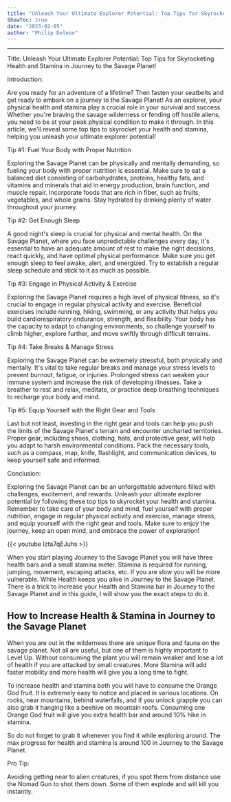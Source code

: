 ```yaml
---
title: "Unleash Your Ultimate Explorer Potential: Top Tips for Skyrocketing Health and Stamina in Journey to the Savage Planet!"
ShowToc: true 
date: "2023-02-05"
author: "Philip Deleon"
---
```

*****
Title: Unleash Your Ultimate Explorer Potential: Top Tips for Skyrocketing Health and Stamina in Journey to the Savage Planet!

Introduction:

Are you ready for an adventure of a lifetime? Then fasten your seatbelts and get ready to embark on a journey to the Savage Planet! As an explorer, your physical health and stamina play a crucial role in your survival and success. Whether you're braving the savage wilderness or fending off hostile aliens, you need to be at your peak physical condition to make it through. In this article, we'll reveal some top tips to skyrocket your health and stamina, helping you unleash your ultimate explorer potential!

Tip #1: Fuel Your Body with Proper Nutrition

Exploring the Savage Planet can be physically and mentally demanding, so fueling your body with proper nutrition is essential. Make sure to eat a balanced diet consisting of carbohydrates, proteins, healthy fats, and vitamins and minerals that aid in energy production, brain function, and muscle repair. Incorporate foods that are rich in fiber, such as fruits, vegetables, and whole grains. Stay hydrated by drinking plenty of water throughout your journey.

Tip #2: Get Enough Sleep

A good night's sleep is crucial for physical and mental health. On the Savage Planet, where you face unpredictable challenges every day, it's essential to have an adequate amount of rest to make the right decisions, react quickly, and have optimal physical performance. Make sure you get enough sleep to feel awake, alert, and energized. Try to establish a regular sleep schedule and stick to it as much as possible.

Tip #3: Engage in Physical Activity & Exercise

Exploring the Savage Planet requires a high level of physical fitness, so it's crucial to engage in regular physical activity and exercise. Beneficial exercises include running, hiking, swimming, or any activity that helps you build cardiorespiratory endurance, strength, and flexibility. Your body has the capacity to adapt to changing environments, so challenge yourself to climb higher, explore further, and move swiftly through difficult terrains.

Tip #4: Take Breaks & Manage Stress

Exploring the Savage Planet can be extremely stressful, both physically and mentally. It's vital to take regular breaks and manage your stress levels to prevent burnout, fatigue, or injuries. Prolonged stress can weaken your immune system and increase the risk of developing illnesses. Take a breather to rest and relax, meditate, or practice deep breathing techniques to recharge your body and mind.

Tip #5: Equip Yourself with the Right Gear and Tools

Last but not least, investing in the right gear and tools can help you push the limits of the Savage Planet's terrain and encounter uncharted territories. Proper gear, including shoes, clothing, hats, and protective gear, will help you adapt to harsh environmental conditions. Pack the necessary tools, such as a compass, map, knife, flashlight, and communication devices, to keep yourself safe and informed.

Conclusion:

Exploring the Savage Planet can be an unforgettable adventure filled with challenges, excitement, and rewards. Unleash your ultimate explorer potential by following these top tips to skyrocket your health and stamina. Remember to take care of your body and mind, fuel yourself with proper nutrition, engage in regular physical activity and exercise, manage stress, and equip yourself with the right gear and tools. Make sure to enjoy the journey, keep an open mind, and embrace the power of exploration!

{{< youtube Izta7qEJuhs >}} 



When you start playing Journey to the Savage Planet you will have three health bars and a small stamina meter. Stamina is required for running, jumping, movement, escaping attacks, etc. If you are slow you will be more vulnerable. While Health keeps you alive in Journey to the Savage Planet. There is a trick to increase your Health and Stamina bar in Journey to the Savage Planet and in this guide, I will show you the exact steps to do it.
 
## How to Increase Health & Stamina in Journey to the Savage Planet
 
When you are out in the wilderness there are unique flora and fauna on the savage planet. Not all are useful, but one of them is highly important to Level Up. Without consuming the plant you will remain weaker and lose a lot of health if you are attacked by small creatures. More Stamina will add faster mobility and more health will give you a long time to fight.
 
To increase health and stamina both you will have to consume the Orange God fruit. It is extremely easy to notice and placed in various locations. On rocks, near mountains, behind waterfalls, and if you unlock grapple you can also grab it hanging like a beehive on mountain roofs. Consuming one Orange God fruit will give you extra health bar and around 10% hike in stamina.
 
So do not forget to grab it whenever you find it while exploring around. The max progress for health and stamina is around 100 in Journey to the Savage Planet.
 
Pro Tip:
 
Avoiding getting near to alien creatures, if you spot them from distance use the Nomad Gun to shot them down. Some of them explode and will kill you instantly.




